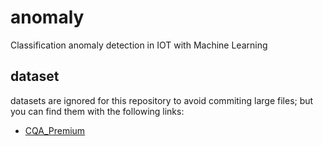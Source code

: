 # anomaly
Classification anomaly detection in IOT with Machine Learning

## dataset

datasets are ignored for this repository to avoid commiting large files; but you can find them with the following links:

 - [CQA_Premium](http://devyss.byethost31.com/dl/CQA_Premium.zip)
